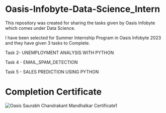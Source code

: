 # Oasis-Infobyte-Data-Science_Intern
This repository was created for sharing the tasks given by Oasis Infobyte which comes under Data Science.

I have been selected for Summer Internship Program in Oasis Infobyte 2023 and they have given 3 tasks to Complete.

Task 2- UNEMPLOYMENT ANALYSIS WITH PYTHON

Task 4 - EMAIL_SPAM_DETECTION

Task 5 - SALES PREDICTION USING PYTHON


# Completion Certificate

![Oasis Saurabh Chandrakant Mandhalkar Certificate1](https://github.com/Saurabh932/OIBSIP/assets/119728128/e6f5f105-a06b-4db0-a409-ee31e49a5e26)
